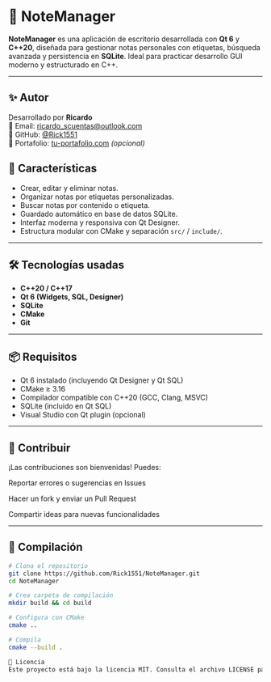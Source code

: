 # 📝 NoteManager

**NoteManager** es una aplicación de escritorio desarrollada con **Qt 6** y **C++20**, diseñada para gestionar notas personales con etiquetas, búsqueda avanzada y persistencia en **SQLite**. Ideal para practicar desarrollo GUI moderno y estructurado en C++.

---

## ✨ Autor

Desarrollado por **Ricardo**  
📧 Email: ricardo_scuentas@outlook.com  
🔗 GitHub: [@Rick1551](https://github.com/Rick1551)  
💼 Portafolio: [tu-portafolio.com](https://tu-portafolio.com) *(opcional)*


## 🚀 Características

- Crear, editar y eliminar notas.
- Organizar notas por etiquetas personalizadas.
- Buscar notas por contenido o etiqueta.
- Guardado automático en base de datos SQLite.
- Interfaz moderna y responsiva con Qt Designer.
- Estructura modular con CMake y separación `src/` / `include/`.

---

## 🛠️ Tecnologías usadas

- **C++20 / C++17**
- **Qt 6 (Widgets, SQL, Designer)**
- **SQLite**
- **CMake**
- **Git**

---

## 📦 Requisitos

- Qt 6 instalado (incluyendo Qt Designer y Qt SQL)
- CMake ≥ 3.16
- Compilador compatible con C++20 (GCC, Clang, MSVC)
- SQLite (incluido en Qt SQL)
- Visual Studio con Qt plugin (opcional)

---

## 🤝 Contribuir
¡Las contribuciones son bienvenidas! Puedes:

Reportar errores o sugerencias en Issues

Hacer un fork y enviar un Pull Request

Compartir ideas para nuevas funcionalidades

---

## 🧱 Compilación

```bash
# Clona el repositorio
git clone https://github.com/Rick1551/NoteManager.git
cd NoteManager

# Crea carpeta de compilación
mkdir build && cd build

# Configura con CMake
cmake ..

# Compila
cmake --build .

📜 Licencia
Este proyecto está bajo la licencia MIT. Consulta el archivo LICENSE para más detalles.